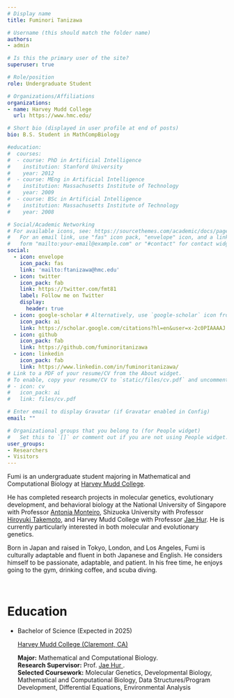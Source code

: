 ```yaml
---
# Display name
title: Fuminori Tanizawa

# Username (this should match the folder name)
authors:
- admin

# Is this the primary user of the site?
superuser: true

# Role/position
role: Undergraduate Student

# Organizations/Affiliations
organizations:
- name: Harvey Mudd College
  url: https://www.hmc.edu/

# Short bio (displayed in user profile at end of posts)
bio: B.S. Student in MathCompBiology

#education:
#  courses:
#  - course: PhD in Artificial Intelligence
#    institution: Stanford University
#    year: 2012
#  - course: MEng in Artificial Intelligence
#    institution: Massachusetts Institute of Technology
#    year: 2009
#  - course: BSc in Artificial Intelligence
#    institution: Massachusetts Institute of Technology
#    year: 2008

# Social/Academic Networking
# For available icons, see: https://sourcethemes.com/academic/docs/page-builder/#icons
#   For an email link, use "fas" icon pack, "envelope" icon, and a link in the
#   form "mailto:your-email@example.com" or "#contact" for contact widget.
social:
  - icon: envelope
    icon_pack: fas
    link: 'mailto:ftanizawa@hmc.edu'
  - icon: twitter
    icon_pack: fab
    link: https://twitter.com/fmt81
    label: Follow me on Twitter
    display:
      header: true
  - icon: google-scholar # Alternatively, use `google-scholar` icon from `ai` icon pack
    icon_pack: ai
    link: https://scholar.google.com/citations?hl=en&user=x-2c0PIAAAAJ
  - icon: github
    icon_pack: fab
    link: https://github.com/fuminoritanizawa
  - icon: linkedin
    icon_pack: fab
    link: https://www.linkedin.com/in/fuminoritanizawa/
# Link to a PDF of your resume/CV from the About widget.
# To enable, copy your resume/CV to `static/files/cv.pdf` and uncomment the lines below.
# - icon: cv
#   icon_pack: ai
#   link: files/cv.pdf

# Enter email to display Gravatar (if Gravatar enabled in Config)
email: ""

# Organizational groups that you belong to (for People widget)
#   Set this to `[]` or comment out if you are not using People widget.
user_groups:
- Researchers
- Visitors
---
```


Fumi is an undergraduate student majoring in Mathematical and Computational Biology at <a href="https://www.hmc.edu/"> Harvey Mudd College</a>. 

He has completed research projects in molecular genetics, evolutionary development, and behavioral biology at the National University of Singapore with Professor <a href="https://lepdata.org/monteiro/">Antonia Monteiro</a>, Shizuoka University with Professor <a href="https://green.shizuoka.ac.jp/staff_en/166/">Hiroyuki Takemoto</a>, and Harvey Mudd College with Professor <a href="https://www.hmc.edu/biology/faculty-staff/jae-hur/">Jae Hur</a>. He is currently particularly interested in both molecular and evolutionary genetics. 

Born in Japan and raised in Tokyo, London, and Los Angeles, Fumi is culturally adaptable and fluent in both Japanese and English. He considers himself to be passionate, adaptable, and patient. In his free time, he enjoys going to the gym, drinking coffee, and scuba diving.

<br>

# Education
<ul class="ul-edu fa-ul">
    <!-- <li>
    <i class="fa-li fas fa-graduation-cap"></i>
    <div class="description">
        <p class="course">Doctor of Philosophy (Pursuing)</p>
        <p class="institution"> <a href="https://www.gatsby.ucl.ac.uk/"> University College London, Gatsby Computational Neuroscience Unit </a> </p>
        <p class="detail"> Supervised by Prof. <a href="http://www.gatsby.ucl.ac.uk/~gretton/"> Arthur Gretton </a> </p>
    </div>
    </li> -->
    <li>
    <i class="fa-li fas fa-graduation-cap"></i>
    <div class="description">
        <p class="course"> Bachelor of Science (Expected in 2025)</p>
        <p class="institution"> <a href="https://www.hmc.edu/">Harvey Mudd College (Claremont, CA)</a> </p>
        <p class="detail"> <b>Major:</b> Mathematical and Computational Biology. 
        <br>
        <b>Research Supervisor:</b> Prof. <a href="https://www.hmc.edu/biology/faculty-staff/jae-hur/"> Jae Hur  </a>. 
        <br>
        <b>Selected Coursework:</b> Molecular Genetics, Developmental Biology, Mathematical and Computational Biology, Data Structures/Program Development, Differential Equations, Environmental Analysis</p>
    </div>
    </li>
    <!-- <li>
    <i class="fa-li fas fa-graduation-cap"></i>
    <div class="description">
        <p class="course">Bachelor of Engineering (2017)</p>
        <p class="institution"> <a href="https://www.keisu.t.u-tokyo.ac.jp/en/index/"> University of Tokyo, Department of Mathematical Engineering and Information Physics</a> </p>
    </div>
    </li> -->
</ul>